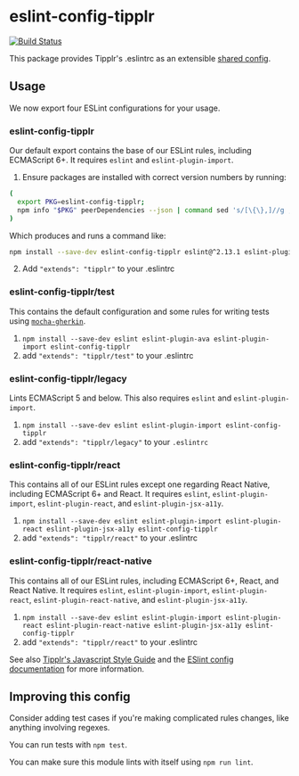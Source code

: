 # eslint-config-tipplr

[![Build Status](https://travis-ci.org/tipplrio/eslint-config-tipplr.svg?branch=master)](https://travis-ci.org/tipplrio/eslint-config-tipplr)

This package provides Tipplr's .eslintrc as an extensible [shared config](http://eslint.org/docs/developer-guide/shareable-configs).

## Usage

We now export four ESLint configurations for your usage.

### eslint-config-tipplr

Our default export contains the base of our ESLint rules, including ECMAScript 6+. It requires `eslint` and `eslint-plugin-import`.

1. Ensure packages are installed with correct version numbers by running:
  ```sh
  (
    export PKG=eslint-config-tipplr;
    npm info "$PKG" peerDependencies --json | command sed 's/[\{\},]//g ; s/: /@/g' | xargs npm install --save-dev "$PKG"
  )
  ```

  Which produces and runs a command like:

  ```sh
  npm install --save-dev eslint-config-tipplr eslint@^2.13.1 eslint-plugin-jsx-a11y@^1.5.5 eslint-plugin-ava@^2.5.0 eslint-plugin-import@^1.12.0 eslint-plugin-react@^5.2.2 eslint-plugin-react-native@^1.2.0
  ```

2. Add `"extends": "tipplr"` to your .eslintrc


### eslint-config-tipplr/test

This contains the default configuration and some rules for writing tests using [`mocha-gherkin`](https://github.com/jgkim/mocha-gherkin).

1. `npm install --save-dev eslint eslint-plugin-ava eslint-plugin-import eslint-config-tipplr`
2. add `"extends": "tipplr/test"` to your .eslintrc

### eslint-config-tipplr/legacy

Lints ECMAScript 5 and below. This also requires `eslint` and `eslint-plugin-import`.

1. `npm install --save-dev eslint eslint-plugin-import eslint-config-tipplr`
2. add `"extends": "tipplr/legacy"` to your `.eslintrc`

### eslint-config-tipplr/react

This contains all of our ESLint rules except one regarding React Native, including ECMAScript 6+ and React. It requires `eslint`, `eslint-plugin-import`, `eslint-plugin-react`, and `eslint-plugin-jsx-a11y`.

1. `npm install --save-dev eslint eslint-plugin-import eslint-plugin-react eslint-plugin-jsx-a11y eslint-config-tipplr`
2. add `"extends": "tipplr/react"` to your .eslintrc

### eslint-config-tipplr/react-native

This contains all of our ESLint rules, including ECMAScript 6+, React, and React Native. It requires `eslint`, `eslint-plugin-import`, `eslint-plugin-react`, `eslint-plugin-react-native`, and `eslint-plugin-jsx-a11y`.

1. `npm install --save-dev eslint eslint-plugin-import eslint-plugin-react eslint-plugin-react-native eslint-plugin-jsx-a11y eslint-config-tipplr`
2. add `"extends": "tipplr/react"` to your .eslintrc

See also [Tipplr's Javascript Style Guide](http://engineering.tipplr.io/styleguides/) and
the [ESlint config documentation](http://eslint.org/docs/user-guide/configuring)
for more information.

## Improving this config

Consider adding test cases if you're making complicated rules changes, like anything involving regexes.

You can run tests with `npm test`.

You can make sure this module lints with itself using `npm run lint`.
